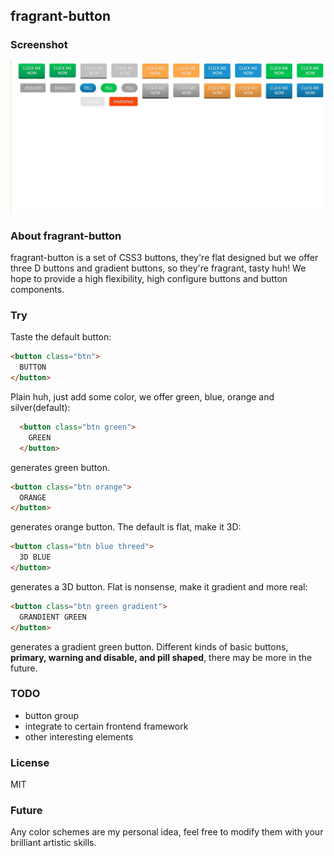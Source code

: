 ## fragrant-button ##

### Screenshot ###
![screenshot](./screenshot/screenshot-button.png)

### About fragrant-button ###
fragrant-button is a set of CSS3 buttons, they're flat designed but we offer three D buttons and gradient buttons, 
so they're fragrant, tasty huh!
We hope to provide a high flexibility, high configure buttons and button components.

### Try ###

Taste the default button:
```html
<button class="btn">
  BUTTON
</button>
```
Plain huh, just add some color, we offer green, blue, orange and silver(default):
```html
  <button class="btn green">
    GREEN
  </button>
```
generates green button.
```html
<button class="btn orange">
  ORANGE
</button>
```
generates orange button.
The default is flat, make it 3D:
```html
<button class="btn blue threed">
  3D BLUE
</button>
```
generates a 3D button.
Flat is nonsense, make it gradient and more real:
```html
<button class="btn green gradient">
  GRANDIENT GREEN
</button>
```
generates a gradient green button.
Different kinds of basic buttons, **primary, warning and disable, and pill shaped**, there may be more in the future.

### TODO ###

* button group
* integrate to certain frontend framework
* other interesting elements

### License ###
MIT

### Future ###
Any color schemes are my personal idea, feel free to modify them with your brilliant artistic skills.

